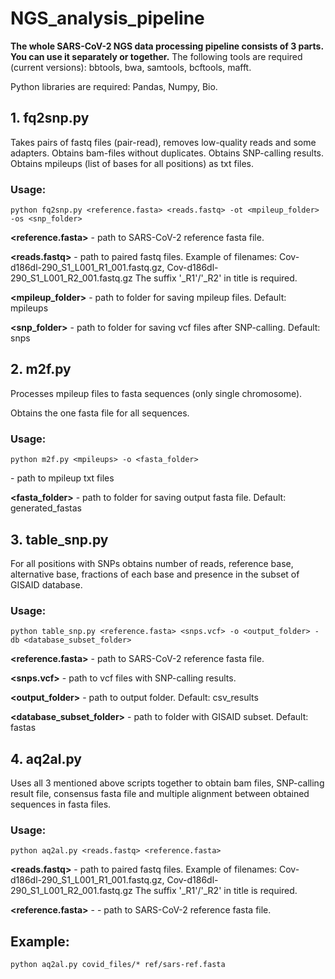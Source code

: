 # NGS_analysis_pipeline
**The whole SARS-CoV-2 NGS data processing pipeline consists of 3 parts. You can use it separately or together.**
The following tools are required (current versions): bbtools, bwa, samtools, bcftools, mafft. 

Python libraries are required: Pandas, Numpy, Bio.



## 1. fq2snp.py 

Takes pairs of fastq files (pair-read), removes low-quality reads and some adapters.
Obtains bam-files without duplicates.
Obtains SNP-calling results.
Obtains mpileups (list of bases for all positions) as txt files.

### Usage:

```
python fq2snp.py <reference.fasta> <reads.fastq> -ot <mpileup_folder> -os <snp_folder>
```

**<reference.fasta>** - path to SARS-CoV-2 reference fasta file. 

**<reads.fastq>** - path to paired fastq files. Example of filenames: Cov-d186dl-290_S1_L001_R1_001.fastq.gz, Cov-d186dl-290_S1_L001_R2_001.fastq.gz  The suffix '_R1'/'_R2' in title is required.

**<mpileup_folder>** - path to folder for saving mpileup files. Default: mpileups

**<snp_folder>** - path to folder for saving vcf files after SNP-calling. Default: snps

## 2. m2f.py 

Processes mpileup files to fasta sequences (only single chromosome). 

Obtains the one fasta file for all sequences.

### Usage:

```
python m2f.py <mpileups> -o <fasta_folder>
```

**<mpileups>** - path to mpileup txt files

**<fasta_folder>** - path to folder for saving output fasta file. Default: generated_fastas

## 3. table_snp.py

For all  positions with SNPs obtains number of reads, reference base, alternative base, fractions of each base and presence in the subset of GISAID database.

### Usage:

```
python table_snp.py <reference.fasta> <snps.vcf> -o <output_folder> -db <database_subset_folder>
```

**<reference.fasta>** - path to SARS-CoV-2 reference fasta file. 

**<snps.vcf>** - path to vcf files with SNP-calling results.

**<output_folder>** - path to output folder. Default: csv_results

**<database_subset_folder>** - path to folder with GISAID subset. Default: fastas

## 4. aq2al.py

Uses all 3 mentioned above scripts together to obtain bam files, SNP-calling result file, consensus fasta file and multiple alignment between obtained sequences in fasta files.

### Usage:

```
python aq2al.py <reads.fastq> <reference.fasta>
```

**<reads.fastq>** - path to paired fastq files. Example of filenames: Cov-d186dl-290_S1_L001_R1_001.fastq.gz, Cov-d186dl-290_S1_L001_R2_001.fastq.gz  The suffix '_R1'/'_R2' in title is required.

**<reference.fasta>** - - path to SARS-CoV-2 reference fasta file. 

## Example:

```
python aq2al.py covid_files/* ref/sars-ref.fasta
```


